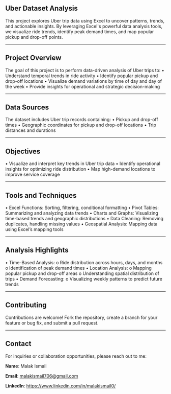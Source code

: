 ## Uber Dataset Analysis
This project explores Uber trip data using Excel to uncover patterns, trends, and actionable insights. By leveraging Excel's powerful data analysis tools, we visualize ride trends, identify peak demand times, and map popular pickup and drop-off points.
________________________________________
## Project Overview
The goal of this project is to perform data-driven analysis of Uber trips to:
•	Understand temporal trends in ride activity
•	Identify popular pickup and drop-off locations
•	Visualize demand variations by time of day and day of the week
•	Provide insights for operational and strategic decision-making
________________________________________
## Data Sources
The dataset includes Uber trip records containing:
•	Pickup and drop-off times
•	Geographic coordinates for pickup and drop-off locations
•	Trip distances and durations
________________________________________
## Objectives
•	Visualize and interpret key trends in Uber trip data
•	Identify operational insights for optimizing ride distribution
•	Map high-demand locations to improve service coverage
________________________________________
## Tools and Techniques
•	Excel Functions: Sorting, filtering, conditional formatting
•	Pivot Tables: Summarizing and analyzing data trends
•	Charts and Graphs: Visualizing time-based trends and geographic distributions
•	Data Cleaning: Removing duplicates, handling missing values
•	Geospatial Analysis: Mapping data using Excel’s mapping tools
________________________________________
## Analysis Highlights
•	Time-Based Analysis:
o	Ride distribution across hours, days, and months
o	Identification of peak demand times
•	Location Analysis:
o	Mapping popular pickup and drop-off areas
o	Understanding spatial distribution of trips
•	Demand Forecasting:
o	Visualizing weekly patterns to predict future trends
________________________________________
## Contributing
Contributions are welcome! Fork the repository, create a branch for your feature or bug fix, and submit a pull request.
________________________________________
## Contact
For inquiries or collaboration opportunities, please reach out to me:

**Name**: Malak Ismail  

**Email**: malakismail706@gmail.com 

**LinkedIn**: https://www.linkedin.com/in/malakismail0/

